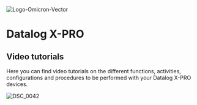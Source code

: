 ![Logo-Omicron-Vector](https://github.com/Omicron-IoT-Solutions/Kontrolog/assets/141452095/547ede81-affa-4bfe-9f5f-5f30b309bf54)
# Datalog X-PRO
## Video tutorials
Here you can find video tutorials on the different functions, activities, configurations and procedures to be performed with your Datalog X-PRO devices.

![DSC_0042](https://github.com/Omicron-IoT-Solutions/Datalog-X-PRO/assets/141452095/b592e483-381b-4f14-89ca-5f5144c9d598)
